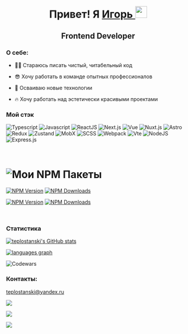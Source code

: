 <div  align="center">
  <h1>Привет! Я 
    <a href="https://github.com/teplostanski" target="_blank">
      Игорь
    </a> 
    <img src="https://github.com/blackcater/blackcater/raw/main/images/Hi.gif" height="32">
</h1>
  <h2>Frontend Developer</h2>
</div>

### О себе:
* 👨‍💻 Стараюсь писать чистый, читабельный код
  
* 😎 Хочу работать в команде опытных профессионалов
  
* 🚀 Осваиваю новые технологии
  
* 🔥 Хочу работать над эстетически красивыми проектами
  

### Мой стэк

![Typescript](https://img.shields.io/badge/-Typescript-0d1117?style=for-the-badge&logo=Typescript)
![Javascript](https://img.shields.io/badge/-Javascript-0d1117?style=for-the-badge&logo=Javascript)
![ReactJS](https://img.shields.io/badge/-React-0d1117?style=for-the-badge&logo=React)
![Next.js](https://img.shields.io/badge/-Next.js-0d1117?style=for-the-badge&logo=Next.js)
![Vue](https://img.shields.io/badge/-Vue-0d1117?style=for-the-badge&logo=Vue.js)
![Nuxt.js](https://img.shields.io/badge/-Nuxt.js-0d1117?style=for-the-badge&logo=Nuxt.js)
![Astro](https://img.shields.io/badge/-Astrо-0d1117?style=for-the-badge&logo=Astro)
![Redux](https://img.shields.io/badge/-Redux-0d1117?style=for-the-badge&logo=Redux)
![Zustand](https://img.shields.io/badge/-Zustand-0d1117?style=for-the-badge&logo=Zustand)
![MobX](https://img.shields.io/badge/-MobX-0d1117?style=for-the-badge&logo=MobX)
![SCSS](https://img.shields.io/badge/-SCSS-0d1117?style=for-the-badge&logo=sass)
![Webpack](https://img.shields.io/badge/-Webpack-0d1117?style=for-the-badge&logo=Webpack)
![Vte](https://img.shields.io/badge/-Vite-0d1117?style=for-the-badge&logo=Vite)
![NodeJS](https://img.shields.io/badge/node.js-6DA55F?style=for-the-badge&logo=node.js&logoColor=white)
![Express.js](https://img.shields.io/badge/express.js-%23404d59.svg?style=for-the-badge&logo=express&logoColor=%2361DAFB)

<br>

# ![Мои NPM Пакеты](https://img.shields.io/badge/-мои%20npm%20пакеты-0d1117?style=for-the-badge&logo=npm)

[<img src="https://img.shields.io/npm/v/vite-plugin-pretty-module-classnames?style=for-the-badge&label=vite-plugin-pretty-module-classnames" alt="NPM Version">](https://www.npmjs.com/package/vite-plugin-pretty-module-classnames)
[<img src="https://img.shields.io/npm/d18m/vite-plugin-pretty-module-classnames?style=for-the-badge" alt="NPM Downloads">](https://www.npmjs.com/package/vite-plugin-pretty-module-classnames)

[<img src="https://img.shields.io/npm/v/nche?style=for-the-badge&label=nche" alt="NPM Version">](https://www.npmjs.com/package/nche)
[<img src="https://img.shields.io/npm/d18m/nche?style=for-the-badge" alt="NPM Downloads">](https://www.npmjs.com/package/nche)

<br>

### Статистика

<a href="http://www.github.com/teplostanski"><img src="https://github-readme-stats.vercel.app/api?username=teplostanski&show_icons=true&hide=&count_private=true&title_color=0891b2&text_color=ffffff&icon_color=0891b2&bg_color=0d1117&hide_border=true&show_icons=true" alt="teplostanski's GitHub stats" /></a>

<a href="https://github.com/teplostanski" align="left"><img src="https://github-readme-stats.vercel.app/api/top-langs/?username=teplostanski&layout=compact&langs_count=6&title_color=0891b2&text_color=ffffff&icon_color=0891b2&bg_color=0d1117&hide_border=true&locale=ru&custom_title=Top%20%Languages" alt="languages graph" /></a>

<img alt="Codewars" src="https://github.r2v.ch/codewars?user=teplostanski&name=true&top_languages=true&stroke=%230d1117&theme=gradient">

<br>

### Контакты:

<a href="mailto:teplostanski@yandex.ru">teplostanski@yandex.ru</a>

[<img src="https://img.shields.io/badge/-@teplostanski-0d1117?style=for-the-badge&logo=Telegram">](https://t.me/teplostanski)

[<img src="https://img.shields.io/badge/-stackoverflow.com-0d1117?style=for-the-badge&logo=Stackoverflow">](https://stackoverflow.com/users/21089931/teplostanski)

[<img src="https://img.shields.io/badge/-ru.stackoverflow.com-0d1117?style=for-the-badge&logo=Stackoverflow&logoColor=%231E5397">](https://ru.stackoverflow.com/users/539700/teplostanski)

